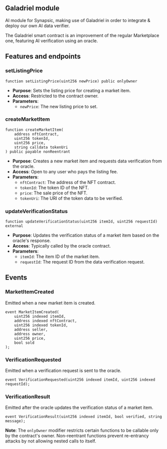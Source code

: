## Galadriel module

AI module for Synapsic, making use of Galadriel in order to integrate & deploy our own AI data verifier.

The Galadriel smart contract is an improvement of the regular Marketplace one, featuring AI verification using an oracle.

## Features and endpoints

### setListingPrice

```solidity
function setListingPrice(uint256 newPrice) public onlyOwner
```

- **Purpose**: Sets the listing price for creating a market item.
- **Access**: Restricted to the contract owner.
- **Parameters**:
  - `newPrice`: The new listing price to set.

### createMarketItem

```solidity
function createMarketItem(
    address nftContract,
    uint256 tokenId,
    uint256 price,
    string calldata tokenUri
) public payable nonReentrant
```

- **Purpose**: Creates a new market item and requests data verification from the oracle.
- **Access**: Open to any user who pays the listing fee.
- **Parameters**:
  - `nftContract`: The address of the NFT contract.
  - `tokenId`: The token ID of the NFT.
  - `price`: The sale price of the NFT.
  - `tokenUri`: The URI of the token data to be verified.

### updateVerificationStatus

```solidity
function updateVerificationStatus(uint256 itemId, uint256 requestId) external
```

- **Purpose**: Updates the verification status of a market item based on the oracle's response.
- **Access**: Typically called by the oracle contract.
- **Parameters**:
  - `itemId`: The item ID of the market item.
  - `requestId`: The request ID from the data verification request.

## Events

### MarketItemCreated

Emitted when a new market item is created.

```solidity
event MarketItemCreated(
    uint256 indexed itemId,
    address indexed nftContract,
    uint256 indexed tokenId,
    address seller,
    address owner,
    uint256 price,
    bool sold
);
```

### VerificationRequested

Emitted when a verification request is sent to the oracle.

```solidity
event VerificationRequested(uint256 indexed itemId, uint256 indexed requestId);
```

### VerificationResult

Emitted after the oracle updates the verification status of a market item.

```solidity
event VerificationResult(uint256 indexed itemId, bool verified, string message);
```

**Note**: The `onlyOwner` modifier restricts certain functions to be callable only by the contract's owner. Non-reentrant functions prevent re-entrancy attacks by not allowing nested calls to itself.
